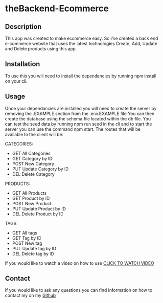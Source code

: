 # theBackend-Ecommerce

## Description
This app was created to make ecommerce easy. So i've created a back end e-commerce website that uses the latest technologies
Create, Add, Update and Delete products using this app. 

## Installation
To use this you will need to install the dependancies by running npm install on your cli.


## Usage 
Once your dependancies are installed you will need to create the server by removing the .EXAMPLE section from the .env.EXAMPLE file 
You can then create the database using the schema file located within the db file.
You can test the seed data by running npm run seed in the cli 
and to start the server you can use the command npm start.
The routes that will be available to the client will be:

CATEGORIES:
- GET All Categories
- GET Category by ID
- POST New Category
- PUT Update Category by ID
- DEL Delete Category

PRODUCTS:
- GET All Products
- GET Product by ID
- POST New Product
- PUT Update Product by ID
- DEL Delete Product by ID

TAGS:
- GET All tags
- GET Tag by ID
- POST New tag
- PUT Update tag by ID
- DEL Delete tag by ID

If you would like to watch a video on how to use <a href='https://drive.google.com/file/d/1OjiDtUl9illnyZCxhmG0YobUrVmsRFtl/view?usp=sharing'>CLICK TO WATCH VIDEO</a>

## Contact 
If you would like to ask any questions you can find information on how to contact my on my  <a href="https://github.com/skipsterling">Github</a>